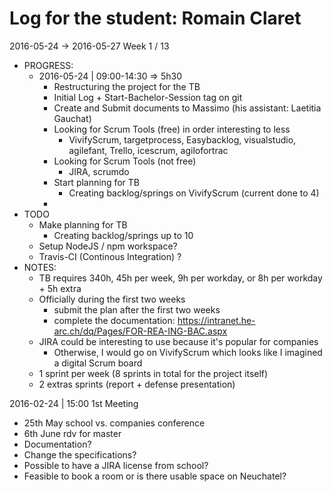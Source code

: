 # Log for the student: Romain Claret

2016-05-24 -> 2016-05-27 Week 1 / 13
  - PROGRESS:
    - 2016-05-24 | 09:00-14:30 => 5h30
      - Restructuring the project for the TB
      - Initial Log + Start-Bachelor-Session tag on git
      - Create and Submit documents to Massimo (his assistant: Laetitia Gauchat)
      - Looking for Scrum Tools (free) in order interesting to less
        - VivifyScrum, targetprocess, Easybacklog, visualstudio, agilefant, Trello, icescrum, agilofortrac
      - Looking for Scrum Tools (not free)
        - JIRA, scrumdo
      - Start planning for TB
        - Creating backlog/springs on VivifyScrum (current done to 4)
      -
  - TODO
    - Make planning for TB
      - Creating backlog/springs up to 10
    - Setup NodeJS / npm workspace?
    - Travis-CI (Continous Integration) ?
  - NOTES:
    - TB requires 340h, 45h per week, 9h per workday, or 8h per workday + 5h extra
    - Officially during the first two weeks
      - submit the plan after the first two weeks
      - complete the documentation: https://intranet.he-arc.ch/dq/Pages/FOR-REA-ING-BAC.aspx
    - JIRA could be interesting to use because it's popular for companies
      - Otherwise, I would go on VivifyScrum which looks like I imagined a digital Scrum board
    - 1 sprint per week (8 sprints in total for the project itself)
    - 2 extras sprints (report + defense presentation)

2016-02-24 | 15:00 1st Meeting
  - 25th May school vs. companies conference
  - 6th June rdv for master
  - Documentation?
  - Change the specifications?
  - Possible to have a JIRA license from school?
  - Feasible to book a room or is there usable space on Neuchatel?
